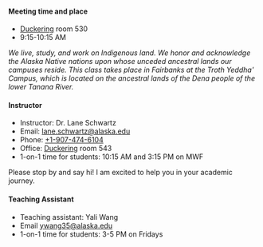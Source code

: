#### Meeting time and place

* [Duckering](https://uaf.edu/campusmap/for-visitors/buildings/duckering.php) room 530
* 9:15-10:15 AM

*We live, study, and work on Indigenous land. We honor and acknowledge the Alaska Native nations upon whose unceded ancestral lands our campuses reside. This class takes place in Fairbanks at the Troth Yeddha' Campus, which is located on the ancestral lands of the Dena people of the lower Tanana River.*

#### Instructor

* Instructor: Dr. Lane Schwartz
* Email: [lane.schwartz@alaska.edu](mailto:lane.schwartz@alaska.edu)
* Phone: [+1-907-474-6104](tel:+1-907-474-6104)
* Office: [Duckering](https://uaf.edu/campusmap/for-visitors/buildings/duckering.php) room 543
* 1-on-1 time for students: 10:15 AM and 3:15 PM on MWF

Please stop by and say hi! I am excited to help you in your academic journey.


#### Teaching Assistant

* Teaching assistant: Yali Wang
* Email [ywang35@alaska.edu](mailto:ywang35@alaska.edu)
* 1-on-1 time for students: 3-5 PM on Fridays
